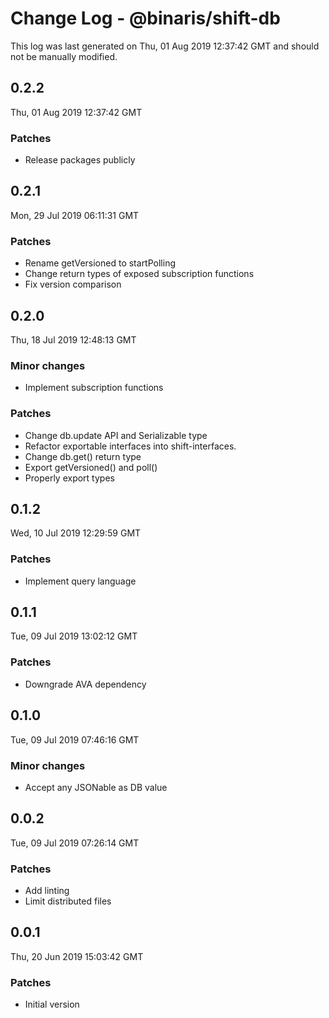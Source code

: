 # Change Log - @binaris/shift-db

This log was last generated on Thu, 01 Aug 2019 12:37:42 GMT and should not be manually modified.

## 0.2.2
Thu, 01 Aug 2019 12:37:42 GMT

### Patches

- Release packages publicly

## 0.2.1
Mon, 29 Jul 2019 06:11:31 GMT

### Patches

- Rename getVersioned to startPolling
- Change return types of exposed subscription functions
- Fix version comparison

## 0.2.0
Thu, 18 Jul 2019 12:48:13 GMT

### Minor changes

- Implement subscription functions

### Patches

- Change db.update API and Serializable type
- Refactor exportable interfaces into shift-interfaces.
- Change db.get() return type
- Export getVersioned() and poll()
- Properly export types

## 0.1.2
Wed, 10 Jul 2019 12:29:59 GMT

### Patches

- Implement query language

## 0.1.1
Tue, 09 Jul 2019 13:02:12 GMT

### Patches

- Downgrade AVA dependency

## 0.1.0
Tue, 09 Jul 2019 07:46:16 GMT

### Minor changes

- Accept any JSONable as DB value

## 0.0.2
Tue, 09 Jul 2019 07:26:14 GMT

### Patches

- Add linting
- Limit distributed files

## 0.0.1
Thu, 20 Jun 2019 15:03:42 GMT

### Patches

- Initial version

